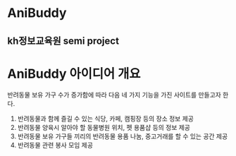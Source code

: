 # AniBuddy
kh정보교육원 semi project
-------------
# AniBuddy 아이디어 개요
반려동물 보유 가구 수가 증가함에 따라 다음 네 가지 기능을 가진 사이트를 만들고자 한다.
1. 반려동물과 함께 즐길 수 있는 식당, 카페, 캠핑장 등의 장소 정보 제공
2. 반려동물 양육시 알아야 할 동물병원 위치, 펫 용품샵 등의 정보 제공
3. 반려동물 보유 가구들 끼리의 반려동물 용품 나눔, 중고거래를 할 수 있는 공간 제공
4. 반려동물 관련 봉사 모임 제공
